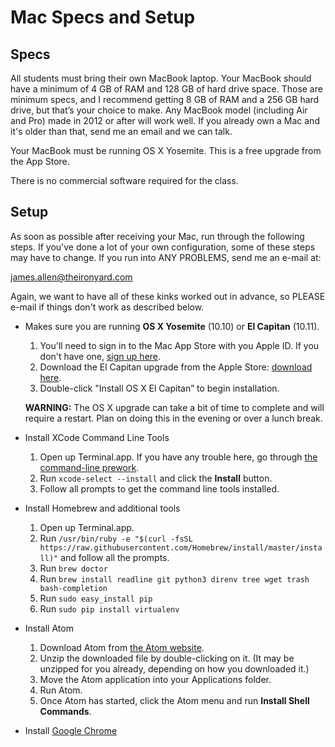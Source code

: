 # Mac Specs and Setup

## Specs

All students must bring their own MacBook laptop. Your MacBook should have a minimum of 4 GB of RAM and 128 GB of hard drive space. Those are minimum specs, and I recommend getting 8 GB of RAM and a 256 GB hard drive, but that’s your choice to make. Any MacBook model (including Air and Pro) made in 2012 or after will work well. If you already own a Mac and it's older than that, send me an email and we can talk.

Your MacBook must be running OS X Yosemite. This is a free upgrade from the App Store.

There is no commercial software required for the class.

## Setup

As soon as possible after receiving your Mac, run through the following steps. If you've done a lot of your own configuration, some of these steps may have to change.  If you run into ANY PROBLEMS, send me an e-mail at:

<james.allen@theironyard.com>

Again, we want to have all of these kinks worked out in advance, so PLEASE e-mail if things don't work as described below.

* Makes sure you are running **OS X Yosemite** (10.10) or **El Capitan** (10.11).
    1. You'll need to sign in to the Mac App Store with you Apple ID. If you don't have one, [sign up here](https://appleid.apple.com/).
    1. Download the El Capitan upgrade from the Apple Store: [download here](https://itunes.apple.com/us/app/os-x-el-capitan/id1018109117?mt=12).
    1. Double-click "Install OS X El Capitan” to begin installation.

  **WARNING:** The OS X upgrade can take a bit of time to complete and will require a restart. Plan on doing this in the evening or over a lunch break.

 * Install XCode Command Line Tools
    1. Open up Terminal.app. If you have any trouble here, go through [the command-line prework](/prework/exercises.html#the-command-line).
    1. Run `xcode-select --install` and click the **Install** button.
    1. Follow all prompts to get the command line tools installed.

* Install Homebrew and additional tools
    1. Open up Terminal.app.
    1. Run `/usr/bin/ruby -e "$(curl -fsSL https://raw.githubusercontent.com/Homebrew/install/master/install)"` and follow all the prompts.
    1. Run `brew doctor`
    1. Run `brew install readline git python3 direnv tree wget trash bash-completion`
    1. Run `sudo easy_install pip`
    1. Run `sudo pip install virtualenv`

* Install Atom
    1. Download Atom from [the Atom website](https://atom.io/).
    1. Unzip the downloaded file by double-clicking on it. (It may be unzipped for you already, depending on how you downloaded it.)
    1. Move the Atom application into your Applications folder.
    1. Run Atom.
    1. Once Atom has started, click the Atom menu and run **Install Shell Commands**.

* Install [Google Chrome](https://www.google.com/intl/en/chrome/browser/)
